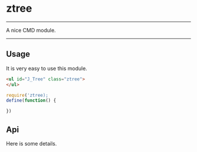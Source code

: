 # ztree

---

A nice CMD module.

---

## Usage

It is very easy to use this module.

````html
<ul id="J_Tree" class="ztree">
</ul>
````

```javascript
require('ztree);
define(function() {

})
```

## Api

Here is some details.
